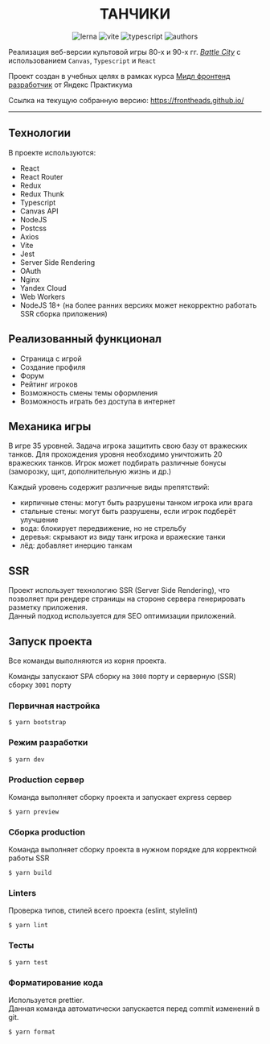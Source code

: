 <div align='center'>

# ТАНЧИКИ

<!-- https://shields.io/ -->

![lerna](https://img.shields.io/badge/lerna-5.4.3-blue)
![vite](https://img.shields.io/badge/vite-3.0.7-blue)
![typescript](https://img.shields.io/badge/typescript-4.8.2-blue)
![authors](https://img.shields.io/badge/authors-FrontHeads-blueviolet)

</div>

Реализация веб-версии культовой игры 80-х и 90-х гг. [_Battle City_](https://en.wikipedia.org/wiki/Battle_City) с использованием `Canvas`, `Typescript` и `React`

Проект создан в учебных целях в рамках курса [Мидл фронтенд разработчик](https://practicum.yandex.ru/middle-frontend/) от Яндекс Практикума

Ссылка на текущую собранную версию: https://frontheads.github.io/

---

## Технологии

В проекте используются:

- React
- React Router
- Redux
- Redux Thunk
- Typescript
- Canvas API
- NodeJS
- Postcss
- Axios
- Vite
- Jest
- Server Side Rendering
- OAuth
- Nginx
- Yandex Cloud
- Web Workers
- NodeJS 18+ (на более ранних версиях может некорректно работать SSR сборка приложения)

## Реализованный функционал

- Страница с игрой
- Создание профиля
- Форум
- Рейтинг игроков
- Возможность смены темы оформления
- Возможность играть без доступа в интернет

## Механика игры

В игре 35 уровней. Задача игрока защитить свою базу от вражеских танков. Для прохождения уровня необходимо уничтожить 20 вражеских танков. Игрок может подбирать различные бонусы (заморозку, щит, дополнительную жизнь и др.)

Каждый уровень содержит различные виды препятствий:

- кирпичные стены: могут быть разрушены танком игрока или врага
- стальные стены: могут быть разрушены, если игрок подберёт улучшение
- вода: блокирует передвижение, но не стрельбу
- деревья: скрывают из виду танк игрока и вражеские танки
- лёд: добавляет инерцию танкам

## SSR

Проект использует технологию SSR (Server Side Rendering), что позволяет при рендере страницы на стороне сервера генерировать разметку приложения.  
Данный подход используется для SEO оптимизации приложений.

## Запуск проекта

Все команды выполняются из корня проекта.

Команды запускают SPA сборку на `3000` порту и серверную (SSR) сборку `3001` порту

### Первичная настройка

```
$ yarn bootstrap
```

### Режим разработки

```
$ yarn dev
```

### Production сервер

Команда выполняет сборку проекта и запускает express сервер

```
$ yarn preview
```

### Сборка production

Команда выполняет сборку проекта в нужном порядке для корректной работы SSR

```
$ yarn build
```

### Linters

Проверка типов, стилей всего проекта (eslint, stylelint)

```
$ yarn lint
```

### Тесты

```
$ yarn test
```

### Форматирование кода

Используется prettier.  
Данная команда автоматически запускается перед commit изменений в git.

```
$ yarn format
```
